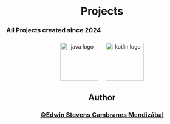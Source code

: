 <h1 align="center">Projects</h1>

###

<h3 align="left">All Projects created since 2024</h3>

###

<div align="center">
  <a href = "https://github.com/ESCM1823/Projects/tree/master/JAVA"><img src="https://cdn.jsdelivr.net/gh/devicons/devicon/icons/java/java-original.svg" height="100" alt="java logo"  /></a>
  <img width="12" />
  <a href = "https://github.com/ESCM1823/Projects/tree/master/KOTLIN"><img src="https://cdn.jsdelivr.net/gh/devicons/devicon/icons/kotlin/kotlin-original.svg" height="100" alt="kotlin logo"  /></a>
</div>

###

<h2 align="center">Author</h2>

###
<h3 align="center"><a href = "https://github.com/ESCM1823/MySelf"> ©Edwin Stevens Cambranes Mendizábal </a></h3>
